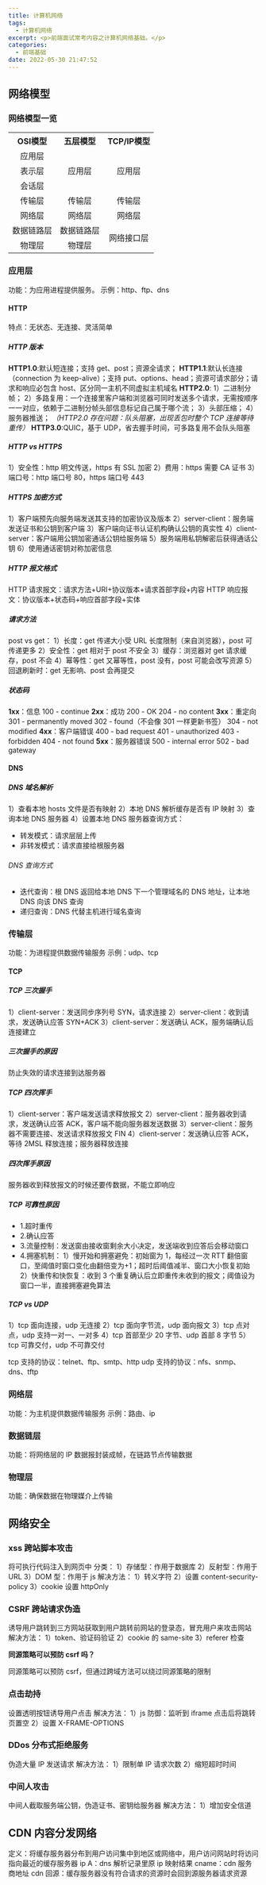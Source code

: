 ```yaml
---
title: 计算机网络
tags:
  - 计算机网络
excerpt: <p>前端面试常考内容之计算机网络基础。</p>
categories:
  - 前端基础
date: 2022-05-30 21:47:52
---
```




## 网络模型

### 网络模型一览

<table style="text-align:center;">
    <tr> 
    	<th>OSI模型</th>
      <th>五层模型</th>
    	<th>TCP/IP模型</th>
   </tr>
   <tr> 
      <td>应用层</td>
   		<td rowspan="3">应用层</td>
   		<td rowspan="3">应用层</td>
   </tr>
   <tr> 
      <td>表示层</td>
   </tr>
   <tr> 
      <td>会话层</td>
   </tr>
   <tr> 
      <td>传输层</td>
   		<td>传输层</td>
   		<td>传输层</td>
   </tr>
   <tr> 
      <td>网络层</td>
   		<td>网络层</td>
   		<td>网络层</td>
   </tr>
   <tr> 
      <td>数据链路层</td>
   		<td>数据链路层</td>
   		<td rowspan="2">网络接口层</td>
   </tr>
    <tr> 
      <td>物理层</td>
   		<td>物理层</td>
   </tr>
</table>

### 应用层

功能：为应用进程提供服务。
示例：http、ftp、dns

#### HTTP

特点：无状态、无连接、灵活简单

##### HTTP 版本

**HTTP1.0**:默认短连接；支持 get、post；资源全请求；
**HTTP1.1**:默认长连接（connection 为 keep-alive）；支持 put、options、head；资源可请求部分；请求和响应必包含 host、区分同一主机不同虚拟主机域名
**HTTP2.0**:
1）二进制分帧；
2）多路复用：一个连接里客户端和浏览器可同时发送多个请求，无需按顺序一一对应，依赖于二进制分帧头部信息标记自己属于哪个流；
3）头部压缩；
4）服务器推送；
_（HTTP2.0 存在问题：队头阻塞，出现丢包时整个 TCP 连接等待重传）_
**HTTP3.0**:QUIC，基于 UDP，省去握手时间，可多路复用不会队头阻塞

##### HTTP vs HTTPS

1）安全性：http 明文传送，https 有 SSL 加密
2）费用：https 需要 CA 证书
3）端口号：http 端口号 80，https 端口号 443

##### HTTPS 加密方式

1）客户端预先向服务端发送其支持的加密协议及版本
2）server-client：服务端发送证书和公钥到客户端
3）客户端向证书认证机构确认公钥的真实性
4）client-server：客户端用公钥加密通话公钥给服务端
5）服务端用私钥解密后获得通话公钥
6）使用通话密钥对称加密信息

##### HTTP 报文格式

HTTP 请求报文：请求方法+URI+协议版本+请求首部字段+内容
HTTP 响应报文：协议版本+状态码+响应首部字段+实体

##### 请求方法

post vs get：
1）长度：get 传递大小受 URL 长度限制（来自浏览器），post 可传递更多
2）安全性：get 相对于 post 不安全
3）缓存：浏览器对 get 请求缓存，post 不会
4）幂等性：get 又幂等性，post 没有，post 可能会改写资源
5）回退刷新时：get 无影响、post 会再提交

##### 状态码

**1xx**：信息
100 - continue
**2xx**：成功
200 - OK
204 - no content
**3xx**：重定向
301 - permanently moved
302 - found（不会像 301 一样更新书签）
304 - not modified
**4xx**：客户端错误
400 - bad request
401 - unauthorized
403 - forbidden
404 - not found
**5xx**：服务器错误
500 - internal error
502 - bad gateway

#### DNS

##### DNS 域名解析

1）查看本地 hosts 文件是否有映射
2）本地 DNS 解析缓存是否有 IP 映射
3）查询本地 DNS 服务器
4）设置本地 DNS 服务器查询方式：

- 转发模式：请求层层上传
- 非转发模式：请求直接给根服务器

###### DNS 查询方式

- 迭代查询：根 DNS 返回给本地 DNS 下一个管理域名的 DNS 地址，让本地 DNS 向该 DNS 查询
- 递归查询：DNS 代替主机进行域名查询

### 传输层

功能：为进程提供数据传输服务
示例：udp、tcp

#### TCP

##### TCP 三次握手

1）client-server：发送同步序列号 SYN，请求连接
2）server-client：收到请求，发送确认应答 SYN+ACK
3）client-server：发送确认 ACK，服务端确认后连接建立

##### 三次握手的原因

防止失效的请求连接到达服务器

##### TCP 四次挥手

1）client-server：客户端发送请求释放报文
2）server-client：服务器收到请求，发送确认应答 ACK，客户端不能向服务器发送数据
3）server-client：服务器不需要连接、发送请求释放报文 FIN
4）client-server：发送确认应答 ACK，等待 2MSL 释放连接；服务器释放连接

##### 四次挥手原因

服务器收到释放报文的时候还要传数据，不能立即响应

##### TCP 可靠性原因

- 1.超时重传
- 2.确认应答
- 3.流量控制：发送窗由接收窗剩余大小决定，发送端收到应答后会移动窗口
- 4.拥塞机制：
  1）慢开始和拥塞避免：初始窗为 1，每经过一次 RTT 翻倍窗口，至阈值时窗口变化由翻倍变为+1；超时后阈值减半、窗口大小恢复初始
  2）快重传和快恢复：收到 3 个重复确认后立即重传未收到的报文；阈值设为窗口一半，直接拥塞避免算法

##### TCP vs UDP

1）tcp 面向连接，udp 无连接
2）tcp 面向字节流，udp 面向报文
3）tcp 点对点，udp 支持一对一、一对多
4）tcp 首部至少 20 字节、udp 首部 8 字节
5）tcp 可靠交付，udp 不可靠交付

tcp 支持的协议：telnet、ftp、smtp、http
udp 支持的协议：nfs、snmp、dns、tftp

### 网络层

功能：为主机提供数据传输服务
示例：路由、ip

### 数据链层

功能：将网络层的 IP 数据报封装成帧，在链路节点传输数据

### 物理层

功能：确保数据在物理媒介上传输

## 网络安全

### xss 跨站脚本攻击

将可执行代码注入到网页中
分类：
1）存储型：作用于数据库
2）反射型：作用于 URL
3）DOM 型：作用于 js
解决方法：
1）转义字符
2）设置 content-security-policy
3）cookie 设置 httpOnly

### CSRF 跨站请求伪造

诱导用户跳转到三方网站获取到用户跳转前网站的登录态，冒充用户来攻击网站
解决方法：
1）token、验证码验证
2）cookie 的 same-site
3）referer 检查

**同源策略可以预防 csrf 吗？**

同源策略可以预防 csrf，但通过跨域方法可以绕过同源策略的限制

### 点击劫持

设置透明按钮诱导用户点击
解决方法：
1）js 防御：监听到 iframe 点击后将跳转页置空
2）设置 X-FRAME-OPTIONS

### DDos 分布式拒绝服务

伪造大量 IP 发送请求
解决方法：
1）限制单 IP 请求次数
2）缩短超时时间

### 中间人攻击

中间人截取服务端公钥，伪造证书、密钥给服务器
解决方法：
1）增加安全信道

## CDN 内容分发网络

定义：将缓存服务器分布到用户访问集中到地区或网络中，用户访问网站时将访问指向最近的缓存服务器 ip
A：dns 解析记录里原 ip 映射结果 cname：cdn 服务商地址
cdn 回源：缓存服务器没有符合请求的资源时会回到源服务器请求资源
